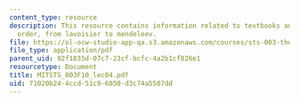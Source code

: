 ```yaml
---
content_type: resource
description: This resource contains information related to textbooks and chemical
  order, from lavoisier to mendeleev.
file: https://ol-ocw-studio-app-qa.s3.amazonaws.com/courses/sts-003-the-rise-of-modern-science-fall-2010/71020b244ccd51c96050d3c74a5507dd_MITSTS_003F10_lec04.pdf
file_type: application/pdf
parent_uid: 92f1035d-07c7-23cf-bcfc-4a2b1cf826e1
resourcetype: Document
title: MITSTS_003F10_lec04.pdf
uid: 71020b24-4ccd-51c9-6050-d3c74a5507dd
---
```

